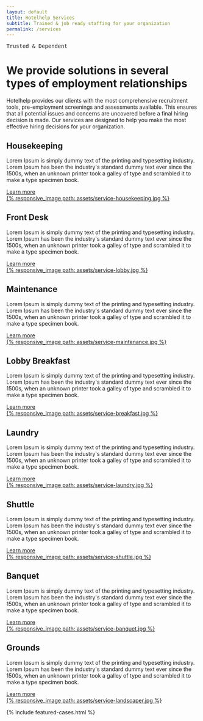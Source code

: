 ```yaml
---
layout: default
title: Hotelhelp Services
subtitle: Trained & job ready staffing for your organization
permalink: /services
---
```


<div id="services" class="plus-tile-tx pb-3">
	<div class="container thiner py-2 px-3 mb-2 px-sm-1 center">
		<pre>Trusted & Dependent</pre>
		<h1 class="mt-0">We provide solutions in several types of employment relationships</h1>
		<p>Hotelhelp provides our clients with the most comprehensive recruitment tools, pre-employment screenings and assessments available. This ensures that all potential issues and concerns are uncovered before a final hiring decision is made. Our services are designed to help you make the most effective hiring decisions for your organization.</p>
	</div>
	<div class="service-item container thin">
		<div class="flex fx-apart fx-wrap pt-0">
			<div class="service-info fx-item-2 fx-item-sm-1">
				<h2>Housekeeping</h2>
				<p class="pb-1">Lorem Ipsum is simply dummy text of the printing and typesetting industry. Lorem Ipsum has been the industry's standard dummy text ever since the 1500s, when an unknown printer took a galley of type and scrambled it to make a type specimen book.
				</p>
				<a href="/services/housekeeping" class="btn">Learn more</a>
			</div>
			<div class="service-img fx-item-2 fx-item-sm-1">
				<a href="/services/housekeeping">
					<div class="border-offset padding-none">
						{% responsive_image path: assets/service-housekeeping.jpg %}
					</div>
				</a>
			</div>
		</div>
	</div>
	<div class="service-item container thin">
		<div class="flex fx-apart fx-wrap pt-0">
			<div class="service-info fx-item-2 fx-item-sm-1">
				<h2>Front Desk</h2>
				<p class="pb-1">Lorem Ipsum is simply dummy text of the printing and typesetting industry. Lorem Ipsum has been the industry's standard dummy text ever since the 1500s, when an unknown printer took a galley of type and scrambled it to make a type specimen book.
				</p>
				<a href="/services/front-desk" class="btn">Learn more</a>
			</div>
			<div class="service-img fx-item-2 fx-item-sm-1">
				<a href="/services/front-desk">
					<div class="border-offset padding-none">
						{% responsive_image path: assets/service-lobby.jpg %}
					</div>
				</a>
			</div>
		</div>
	</div>
	<div class="service-item container thin">
		<div class="flex fx-apart fx-wrap pt-0">
			<div class="service-info fx-item-2 fx-item-sm-1">
				<h2>Maintenance</h2>
				<p class="pb-1">Lorem Ipsum is simply dummy text of the printing and typesetting industry. Lorem Ipsum has been the industry's standard dummy text ever since the 1500s, when an unknown printer took a galley of type and scrambled it to make a type specimen book.
				</p>
				<a href="/services/maintenance" class="btn">Learn more</a>
			</div>
			<div class="service-img fx-item-2 fx-item-sm-1">
				<a href="/services/maintenance">
					<div class="border-offset padding-none">
						{% responsive_image path: assets/service-maintenance.jpg %}
					</div>
				</a>
			</div>
		</div>
	</div>
	<div class="service-item container thin">
		<div class="flex fx-apart fx-wrap pt-0">
			<div class="service-info fx-item-2 fx-item-sm-1">
				<h2>Lobby Breakfast</h2>
				<p class="pb-1">Lorem Ipsum is simply dummy text of the printing and typesetting industry. Lorem Ipsum has been the industry's standard dummy text ever since the 1500s, when an unknown printer took a galley of type and scrambled it to make a type specimen book.
				</p>
				<a href="/services/lobby-breakfast" class="btn">Learn more</a>
			</div>
			<div class="service-img fx-item-2 fx-item-sm-1">
				<a href="/services/lobby-breakfast">
					<div class="border-offset padding-none">
						{% responsive_image path: assets/service-breakfast.jpg %}
					</div>
				</a>
			</div>
		</div>
	</div>
	<div class="service-item container thin">
		<div class="flex fx-apart fx-wrap pt-0">
			<div class="service-info fx-item-2 fx-item-sm-1">
				<h2>Laundry</h2>
				<p class="pb-1">Lorem Ipsum is simply dummy text of the printing and typesetting industry. Lorem Ipsum has been the industry's standard dummy text ever since the 1500s, when an unknown printer took a galley of type and scrambled it to make a type specimen book.
				</p>
				<a href="/services/laundry" class="btn">Learn more</a>
			</div>
			<div class="service-img fx-item-2 fx-item-sm-1">
				<a href="/services/laundry">
					<div class="border-offset padding-none">
						{% responsive_image path: assets/service-laundry.jpg %}
					</div>
				</a>
			</div>
		</div>
	</div>
	<div class="service-item container thin">
		<div class="flex fx-apart fx-wrap pt-0">
			<div class="service-info fx-item-2 fx-item-sm-1">
				<h2>Shuttle</h2>
				<p class="pb-1">Lorem Ipsum is simply dummy text of the printing and typesetting industry. Lorem Ipsum has been the industry's standard dummy text ever since the 1500s, when an unknown printer took a galley of type and scrambled it to make a type specimen book.
				</p>
				<a href="/services/shuttle" class="btn">Learn more</a>
			</div>
			<div class="service-img fx-item-2 fx-item-sm-1">
				<a href="/services/shuttle">
					<div class="border-offset padding-none">
						{% responsive_image path: assets/service-shuttle.jpg %}
					</div>
				</a>
			</div>
		</div>
	</div>
	<div class="service-item container thin">
		<div class="flex fx-apart fx-wrap pt-0">
			<div class="service-info fx-item-2 fx-item-sm-1">
				<h2>Banquet</h2>
				<p class="pb-1">Lorem Ipsum is simply dummy text of the printing and typesetting industry. Lorem Ipsum has been the industry's standard dummy text ever since the 1500s, when an unknown printer took a galley of type and scrambled it to make a type specimen book.
				</p>
				<a href="/services/banquet" class="btn">Learn more</a>
			</div>
			<div class="service-img fx-item-2 fx-item-sm-1">
				<a href="/services/banquet">
					<div class="border-offset padding-none">
						{% responsive_image path: assets/service-banquet.jpg %}
					</div>
				</a>
			</div>
		</div>
	</div>
	<div class="service-item container thin">
		<div class="flex fx-apart fx-wrap pt-0">
			<div class="service-info fx-item-2 fx-item-sm-1">
				<h2>Grounds</h2>
				<p class="pb-1">Lorem Ipsum is simply dummy text of the printing and typesetting industry. Lorem Ipsum has been the industry's standard dummy text ever since the 1500s, when an unknown printer took a galley of type and scrambled it to make a type specimen book.
				</p>
				<a href="/services/grounds" class="btn">Learn more</a>
			</div>
			<div class="service-img fx-item-2 fx-item-sm-1">
				<a href="/services/grounds">
					<div class="border-offset padding-none">
						{% responsive_image path: assets/service-landscaper.jpg %}
					</div>
				</a>
			</div>
		</div>
	</div>
</div>

{% include featured-cases.html %}